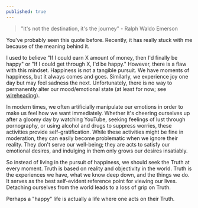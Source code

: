 ```yaml
---
published: true
---
```

> "It's not the destination, it's the journey" 
	- Ralph Waldo Emerson
	
You've probably seen this quote before. Recently, it has really stuck with me because of the meaning behind it. 

I used to believe "If I could earn X amount of money, then I'd finally be happy" or "If I could get through X, I'd be happy." However, there is a flaw with this mindset. Happiness is not a tangible pursuit. We have moments of happiness, but it always comes and goes. Similarly, we experience joy one day but may feel sadness the next. Unfortunately, there is no way to permanently alter our mood/emotional state (at least for now; see [wireheading](https://en.wikipedia.org/wiki/Wirehead_(science_fiction))). 

In modern times, we often artificially manipulate our emotions in order to make us feel how we want immediately. Whether it's cheering ourselves up after a gloomy day by watching YouTube, seeking feelings of lust through pornography, or using alcohol and drugs to suppress worries, these activities provide self-gratification. While these activities might be fine in moderation, they can easily become problematic when we ignore their reality. They don't serve our well-being; they are acts to satisfy our emotional desires, and indulging in them only grows our desires insatiably.

So instead of living in the pursuit of happiness, we should seek the Truth at every moment. Truth is based on reality and objectivity in the world. Truth is the experiences we have, what we know deep down, and the things we do. It serves as the best self-evident reference point for viewing our lives. Detaching ourselves from the world leads to a loss of grip on Truth.

Perhaps a "happy" life is actually a life where one acts on their Truth.
